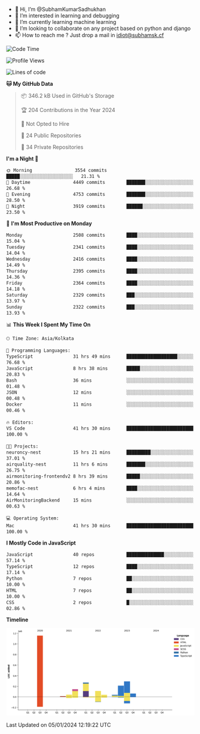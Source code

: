 - 👋 Hi, I’m @SubhamKumarSadhukhan
- 👀 I’m interested in learning and debugging
- 🌱 I’m currently learning machine learning
- 💞️ I’m looking to collaborate on any project based on python and django
- 📫 How to reach me ?
      Just drop a mail in idiot@subhamsk.cf

<!---
SubhamKumarSadhukhan/SubhamKumarSadhukhan is a ✨ special ✨ repository because its `README.md` (this file) appears on your GitHub profile.
You can click the Preview link to take a look at your changes.
--->


<!--START_SECTION:waka-->
![Code Time](http://img.shields.io/badge/Code%20Time-1%2C848%20hrs%2041%20mins-blue)

![Profile Views](http://img.shields.io/badge/Profile%20Views-0-blue)

![Lines of code](https://img.shields.io/badge/From%20Hello%20World%20I%27ve%20Written-2.4%20million%20lines%20of%20code-blue)

**🐱 My GitHub Data** 

> 📦 346.2 kB Used in GitHub's Storage 
 > 
> 🏆 204 Contributions in the Year 2024
 > 
> 🚫 Not Opted to Hire
 > 
> 📜 24 Public Repositories 
 > 
> 🔑 34 Private Repositories 
 > 
**I'm a Night 🦉** 

```text
🌞 Morning                3554 commits        █████░░░░░░░░░░░░░░░░░░░░   21.31 % 
🌆 Daytime                4449 commits        ███████░░░░░░░░░░░░░░░░░░   26.68 % 
🌃 Evening                4753 commits        ███████░░░░░░░░░░░░░░░░░░   28.50 % 
🌙 Night                  3919 commits        ██████░░░░░░░░░░░░░░░░░░░   23.50 % 
```
📅 **I'm Most Productive on Monday** 

```text
Monday                   2508 commits        ████░░░░░░░░░░░░░░░░░░░░░   15.04 % 
Tuesday                  2341 commits        ████░░░░░░░░░░░░░░░░░░░░░   14.04 % 
Wednesday                2416 commits        ████░░░░░░░░░░░░░░░░░░░░░   14.49 % 
Thursday                 2395 commits        ████░░░░░░░░░░░░░░░░░░░░░   14.36 % 
Friday                   2364 commits        ████░░░░░░░░░░░░░░░░░░░░░   14.18 % 
Saturday                 2329 commits        ███░░░░░░░░░░░░░░░░░░░░░░   13.97 % 
Sunday                   2322 commits        ███░░░░░░░░░░░░░░░░░░░░░░   13.93 % 
```


📊 **This Week I Spent My Time On** 

```text
🕑︎ Time Zone: Asia/Kolkata

💬 Programming Languages: 
TypeScript               31 hrs 49 mins      ███████████████████░░░░░░   76.68 % 
JavaScript               8 hrs 38 mins       █████░░░░░░░░░░░░░░░░░░░░   20.83 % 
Bash                     36 mins             ░░░░░░░░░░░░░░░░░░░░░░░░░   01.48 % 
JSON                     12 mins             ░░░░░░░░░░░░░░░░░░░░░░░░░   00.48 % 
Docker                   11 mins             ░░░░░░░░░░░░░░░░░░░░░░░░░   00.46 % 

🔥 Editors: 
VS Code                  41 hrs 30 mins      █████████████████████████   100.00 % 

🐱‍💻 Projects: 
neuroncy-nest            15 hrs 21 mins      █████████░░░░░░░░░░░░░░░░   37.01 % 
airquality-nest          11 hrs 6 mins       ███████░░░░░░░░░░░░░░░░░░   26.75 % 
airmonitoring-frontendv2 8 hrs 39 mins       █████░░░░░░░░░░░░░░░░░░░░   20.86 % 
memofac-nest             6 hrs 4 mins        ████░░░░░░░░░░░░░░░░░░░░░   14.64 % 
AirMonitoringBackend     15 mins             ░░░░░░░░░░░░░░░░░░░░░░░░░   00.63 % 

💻 Operating System: 
Mac                      41 hrs 30 mins      █████████████████████████   100.00 % 
```

**I Mostly Code in JavaScript** 

```text
JavaScript               40 repos            ██████████████░░░░░░░░░░░   57.14 % 
TypeScript               12 repos            ████░░░░░░░░░░░░░░░░░░░░░   17.14 % 
Python                   7 repos             ██░░░░░░░░░░░░░░░░░░░░░░░   10.00 % 
HTML                     7 repos             ██░░░░░░░░░░░░░░░░░░░░░░░   10.00 % 
CSS                      2 repos             █░░░░░░░░░░░░░░░░░░░░░░░░   02.86 % 
```



**Timeline**

![Lines of Code chart](https://raw.githubusercontent.com/SubhamKumarSadhukhan/SubhamKumarSadhukhan/main/assets/bar_graph.png)


 Last Updated on 05/01/2024 12:19:22 UTC
<!--END_SECTION:waka-->
